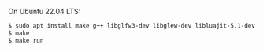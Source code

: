 On Ubuntu 22.04 LTS:

```bash
$ sudo apt install make g++ libglfw3-dev libglew-dev libluajit-5.1-dev libglm-dev
$ make
$ make run
```
